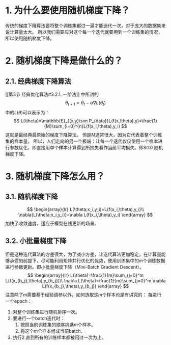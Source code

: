 # 1. 为什么要使用随机梯度下降？
传统的梯度下降算法要将整个训练集都过一遍才能迭代一次，对于庞大的数据集来说计算量太大。
所以我们需要应对这个每一个迭代就要用到一个训练集的情况，所以使用随机梯度下降。
# 2. 随机梯度下降是做什么的？
## 2.1. 经典梯度下降算法
[[第3节 经典优化算法#3.2.1. 一阶法]] 中所讲的
$$
\theta_{t+1}=\theta_{t} -\alpha\nabla L(\theta_t)
$$
中的$L(\theta)$可以表示为：
$$
L(\theta)=\mathbb{E}_{(x,y)\sim P_{data}}L(f(x,\theta),y)=\frac{1}{M}\sum_{i=0}^{n}L(f(x_i,\theta),y_i)
$$
这就是最经典最原始的梯度下降算法。
但是$M$通常很大，因为它代表着整个训练集的样本量。
所以，人们走向的另一个极端：让每一个迭代仅仅使用一个样本进行参数优化，即直接用单个样本计算得到所损失看作当前平均损失。即SGD 随机梯度下降。
# 3. 随机梯度下降怎么用？
## 3.1. 随机梯度下降
$$
\begin{array}{lr}
L(\theta;x_i,y_i)=L(f(x_i,\theta),y_i)\\
\nabla{L(\theta;x_i,y_i)}=\nabla L(f(x_i,\theta),y_i)
\end{array}
$$
加快了收敛速度，适应于模型在线更新的场景。
## 3.2. 小批量梯度下降
但是这种迭代算法的方差很大，为了减小方差，让迭代算法更加稳定，在计算量能够承受的前提下，尽可能利用矩阵并行优化的优势，使用训练集中的$m$个训练数据进行参数更新。即小批量梯度下降（Mini-Batch Gradient Descent）。
$$
\begin{array}{lr}
L(\theta)=\frac{1}{m}\sum_{j=0}^m L(f(x_{b_j},\theta),y_{b_j})\\
\nabla L(\theta)=\frac{1}{m}\sum_{j=0}^m \nabla L(f(x_{b_j},\theta),y_{b_j})
\end{array}
$$
注意除了$m$需要基于经验调参以外，如何选取这$m$个样本也是有讲究的：
每进行一个epoch：
1. 对整个训练集进行随机排序一次。
2. 要进行一个batch迭代时：
	1. 按照当前训练集的顺序挑选$m$个样本。
	2. 将这个$m$个样本组成当前batch。
3. 执行2.直到所有的训练样本都被用过一次为止。


